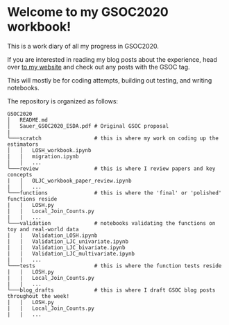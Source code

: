 # Welcome to my GSOC2020 workbook!

This is a work diary of all my progress in GSOC2020. 

If you are interested in reading my blog posts about the experience, head over [to my website](https://jeffcsauer.github.io/post/) and check out any posts with the GSOC tag. 

This will mostly be for coding attempts, building out testing, and writing notebooks. 

The repository is organized as follows:

```
GSOC2020
│   README.md
│   Sauer_GSOC2020_ESDA.pdf # Original GSOC proposal
|
└───scratch                 # this is where my work on coding up the estimators
│   │   LOSH_workbook.ipynb
|   |   migration.ipynb
│   │   ...
└───review                  # this is where I review papers and key concepts
|   │   OLJC_workbook_paper_review.ipynb
|   │   ...
└───functions               # this is where the 'final' or 'polished' functions reside
|   |   LOSH.py  
|   |   Local_Join_Counts.py
|   |   ...
└───validation              # notebooks validating the functions on toy and real-world data
|   |   Validation_LOSH.ipynb
|   |   Validation_LJC_univariate.ipynb
|   |   Validation_LJC_bivariate.ipynb
|   |   Validation_LJC_multivariate.ipynb
|   |   ...
└───tests                   # this is where the function tests reside
|   |   LOSH.py  
|   |   Local_Join_Counts.py
|   |   ...
└───blog_drafts             # this is where I draft GSOC blog posts throughout the week!
|   |   LOSH.py  
|   |   Local_Join_Counts.py
|   |   ...
```

